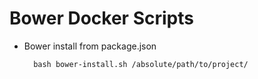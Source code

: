 # Bower Docker Scripts


* Bower install from package.json

        bash bower-install.sh /absolute/path/to/project/
